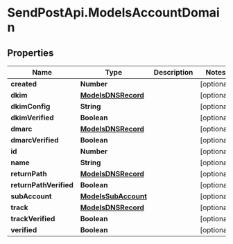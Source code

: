 # SendPostApi.ModelsAccountDomain

## Properties
Name | Type | Description | Notes
------------ | ------------- | ------------- | -------------
**created** | **Number** |  | [optional] 
**dkim** | [**ModelsDNSRecord**](ModelsDNSRecord.md) |  | [optional] 
**dkimConfig** | **String** |  | [optional] 
**dkimVerified** | **Boolean** |  | [optional] 
**dmarc** | [**ModelsDNSRecord**](ModelsDNSRecord.md) |  | [optional] 
**dmarcVerified** | **Boolean** |  | [optional] 
**id** | **Number** |  | [optional] 
**name** | **String** |  | [optional] 
**returnPath** | [**ModelsDNSRecord**](ModelsDNSRecord.md) |  | [optional] 
**returnPathVerified** | **Boolean** |  | [optional] 
**subAccount** | [**ModelsSubAccount**](ModelsSubAccount.md) |  | [optional] 
**track** | [**ModelsDNSRecord**](ModelsDNSRecord.md) |  | [optional] 
**trackVerified** | **Boolean** |  | [optional] 
**verified** | **Boolean** |  | [optional] 


